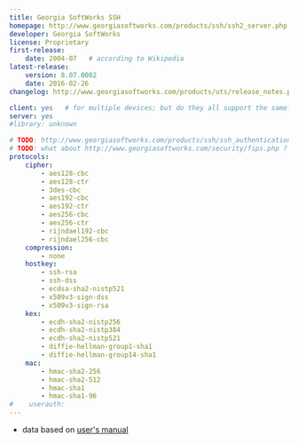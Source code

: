 ```yaml
---
title: Georgia SoftWorks SSH
homepage: http://www.georgiasoftworks.com/products/ssh/ssh2_server.php
developer: Georgia SoftWorks
license: Proprietary
first-release:
    date: 2004-07   # according to Wikipedia
latest-release:
    version: 8.07.0002
    date: 2016-02-26
changelog: http://www.georgiasoftworks.com/products/uts/release_notes.php

client: yes   # for multiple devices; but do they all support the same?
server: yes
#library: unknown

# TODO: http://www.georgiasoftworks.com/products/ssh/ssh_authentication_x509v3.php
# TODO: what about http://www.georgiasoftworks.com/security/fips.php ?
protocols:
    cipher:
        - aes128-cbc
        - aes128-ctr
        - 3des-cbc
        - aes192-cbc
        - aes192-ctr
        - aes256-cbc
        - aes256-ctr
        - rijndael192-cbc
        - rijndael256-cbc
    compression:
        - none
    hostkey:
        - ssh-rsa
        - ssh-dss
        - ecdsa-sha2-nistp521
        - x509v3-sign-dss
        - x509v3-sign-rsa
    kex:
        - ecdh-sha2-nistp256
        - ecdh-sha2-nistp384
        - ecdh-sha2-nistp521
        - diffie-hellman-group1-sha1
        - diffie-hellman-group14-sha1
    mac:
        - hmac-sha2-256
        - hmac-sha2-512
        - hmac-sha1
        - hmac-sha1-96
#    userauth:
---
```

* data based on [user's manual](http://www.georgiasoftworks.com/docs/ssh2/SSH2_usersguide.php)

